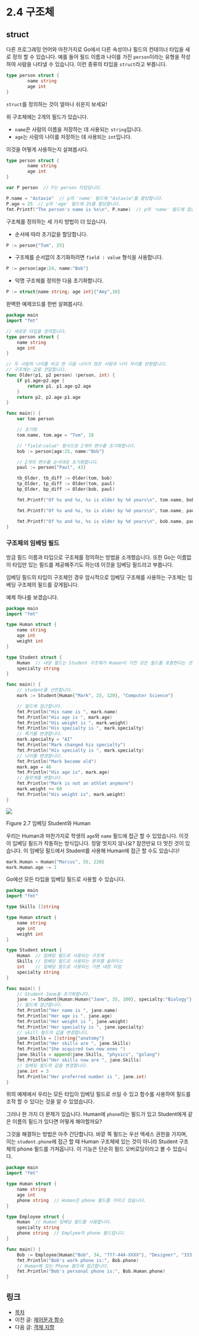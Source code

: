 # 2.4 구조체

## struct

다른 프로그래밍 언어와 마찬가지로 Go에서 다른 속성이나 필드의 컨테이너 타입을 새로 정의 할 수 있습니다. 예를 들어 필드 이름과 나이를 가진 `person`이라는 유형을 작성하여 사람을 나타낼 수 있습니다. 이런 종류의 타입을 `struct`라고 부릅니다.

```go
type person struct {
        name string
        age int
}
```
	
`struct`를 정의하는 것이 얼마나 쉬운지 보세요!

위 구조체에는 2개의 필드가 있습니다.

- `name`은 사람의 이름을 저장하는 데 사용되는 `string`입니다.
- `age`는 사람의 나이를 저장하는 데 사용되는 `int`입니다.

이것을 어떻게 사용하는지 살펴봅시다.

```go
type person struct {
        name string
        age int
}

var P person  // P는 person 타입입니다.

P.name = "Astaxie"  // p의 'name' 필드에 "Astaxie"를 할당합니다.
P.age = 25  // p의 'age' 필드에 25를 할당합니다.
fmt.Printf("The person's name is %s\n", P.name)  // p의 'name' 필드에 접근합니다.
```

구조체를 정의하는 세 가지 방법이 더 있습니다.

- 순서에 따라 초기값을 할당합니다.

```go
P := person{"Tom", 25}
```
	
- 구조체를 순서없이 초기화하려면 `field : value` 형식을 사용합니다.

```go
P := person{age:24, name:"Bob"}
```

- 익명 구조체를 정의한 다음 초기화합니다.

```go
P := struct{name string; age int}{"Amy",18}

```
		
완벽한 예제코드를 한번 살펴봅시다.
```go
package main
import "fmt"

// 새로운 타입을 정의합니다.
type person struct {
    name string
    age int
}

// 두 사람의 나이를 비교 한 다음 나이가 많은 사람과 나이 차이를 반환합니다.
// 구조체는 값을 전달합니다.
func Older(p1, p2 person) (person, int) {
    if p1.age>p2.age {  
        return p1, p1.age-p2.age
    }
    return p2, p2.age-p1.age
}

func main() {
    var tom person

    // 초기화
    tom.name, tom.age = "Tom", 18

    // "field:value" 형식으로 2개의 변수를 초기화합니다.
    bob := person{age:25, name:"Bob"}

    // 2개의 변수를 순서대로 초기화합니다.
    paul := person{"Paul", 43}

    tb_Older, tb_diff := Older(tom, bob)
    tp_Older, tp_diff := Older(tom, paul)
    bp_Older, bp_diff := Older(bob, paul)

    fmt.Printf("Of %s and %s, %s is older by %d years\n", tom.name, bob.name, tb_Older.name, tb_diff)

    fmt.Printf("Of %s and %s, %s is older by %d years\n", tom.name, paul.name, tp_Older.name, tp_diff)

    fmt.Printf("Of %s and %s, %s is older by %d years\n", bob.name, paul.name, bp_Older.name, bp_diff)
}
```
	
### 구조체의 임베딩 필드

방금 필드 이름과 타입으로 구조체를 정의하는 방법을 소개했습니다. 또한 Go는 이름없이 타입만 있는 필드를 제공해주기도 하는데 이것을 임베딩 필드라고 부릅니다.

임베딩 필드의 타입이 구조체인 경우 암시적으로 임베딩 구조체를 사용하는 구조체는 임베딩 구조체의 필드를 갖게됩니다.

예제 하나를 보겠습니다.

```go
package main
import "fmt"

type Human struct {
    name string
    age int
    weight int
}

type Student struct {
    Human  // 내장 필드는 Student 구조체가 Human이 가진 모든 필드를 포함한다는 것을 의미합니다.
    specialty string
}

func main() {
    // student를 선언합니다.
    mark := Student{Human{"Mark", 25, 120}, "Computer Science"}

    // 필드에 접근합니다.
    fmt.Println("His name is ", mark.name)
    fmt.Println("His age is ", mark.age)
    fmt.Println("His weight is ", mark.weight)
    fmt.Println("His specialty is ", mark.specialty)
    // 특기를 변경합니다.
    mark.specialty = "AI"
    fmt.Println("Mark changed his specialty")
    fmt.Println("His specialty is ", mark.specialty)
    // 나이를 변경합니다.
    fmt.Println("Mark become old")
    mark.age = 46
    fmt.Println("His age is", mark.age)
    // 몸무게를 변합니다.
    fmt.Println("Mark is not an athlet anymore")
    mark.weight += 60
    fmt.Println("His weight is", mark.weight)
}
```
	
![](images/2.4.student_struct.png?raw=true)

Figure 2.7 임베딩 Student와 Human

우리는 Human과 마찬가지로 학생의 `age`와 `name` 필드에 접근 할 수 있었습니다. 이것이 임베딩 필드가 작동하는 방식입니다. 정말 멋지지 않나요? 잠깐만요 더 멋진 것이 있습니다. 이 임베딩 필드에서 Student를 사용해 Human에 접근 할 수도 있습니다!

```go
mark.Human = Human{"Marcus", 55, 220}
mark.Human.age -= 1
```
	
Go에선 모든 타입을 임베딩 필드로 사용할 수 있습니다.

```go
package main
import "fmt"

type Skills []string

type Human struct {
    name string
    age int
    weight int
}

type Student struct {
    Human  // 임베딩 필드로 사용되는 구조체
    Skills // 임베딩 필드로 사용되는 문자열 슬라이스
    int    // 임베딩 필드로 사용되는 기본 내장 타입
    specialty string
}

func main() {
    // Student Jane을 초기화합니다.
    jane := Student{Human:Human{"Jane", 35, 100}, specialty:"Biology"}
    // 필드에 접근합니다.
    fmt.Println("Her name is ", jane.name)
    fmt.Println("Her age is ", jane.age)
    fmt.Println("Her weight is ", jane.weight)
    fmt.Println("Her specialty is ", jane.specialty)
    // skill 필드의 값을 변경합니다.
    jane.Skills = []string{"anatomy"}
    fmt.Println("Her skills are ", jane.Skills)
    fmt.Println("She acquired two new ones ")
    jane.Skills = append(jane.Skills, "physics", "golang")
    fmt.Println("Her skills now are ", jane.Skills)
    // 임베딩 필드의 값을 변경합니다.
    jane.int = 3
    fmt.Println("Her preferred number is ", jane.int)
}
```
	
위의 예제에서 우리는 모든 타입이 임베딩 필드로 쓰일 수 있고 함수를 사용하여 필드를 조작 할 수 있다는 것을 알 수 있었습니다.

그러나 한 가지 더 문제가 있습니다. Human에 `phone`라는 필드가 있고 Student에게 같은 이름의 필드가 있다면 어떻게 해야할까요?

그것을 해결하는 방법은 아주 간단합니다. 바깥 쪽 필드는 우선 엑세스 권한을 가지며, 이는 `student.phone`에 접근 할 때 Human 구조체에 있는 것이 아니라 Student 구조체의 phone 필드를 가져옵니다. 이 기능은 단순히 필드 오버로딩이라고 볼 수 있습니다.

```go
package main
import "fmt"

type Human struct {
    name string
    age int
    phone string  // Human은 phone 필드를 가지고 있습니다.
}

type Employee struct {
    Human  // Human 임베딩 필드를 사용합니다.
    specialty string
    phone string  // Emplyee의 phone 필드입니다.
}

func main() {
    Bob := Employee{Human{"Bob", 34, "777-444-XXXX"}, "Designer", "333-222"}
    fmt.Println("Bob's work phone is:", Bob.phone)
    // Human에 있는 Phone 필드에 접근합니다.
    fmt.Println("Bob's personal phone is:", Bob.Human.phone)
}
```
	
## 링크

- [목차](preface.md)
- 이전 글: [제어문과 함수](02.3.md)
- 다음 글: [객체 지향](02.5.md)
